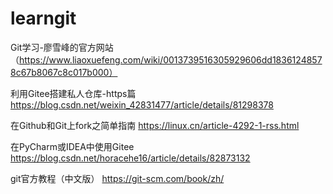 ﻿# learngit
Git学习-廖雪峰的官方网站
（https://www.liaoxuefeng.com/wiki/0013739516305929606dd18361248578c67b8067c8c017b000）

利用Gitee搭建私人仓库-https篇
https://blog.csdn.net/weixin_42831477/article/details/81298378

在Github和Git上fork之简单指南
https://linux.cn/article-4292-1-rss.html

在PyCharm或IDEA中使用Gitee
https://blog.csdn.net/horacehe16/article/details/82873132

git官方教程（中文版）
https://git-scm.com/book/zh/


